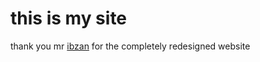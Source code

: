 # this is my site


thank you mr [ibzan](https://github.com/ibzann) for the completely redesigned website
